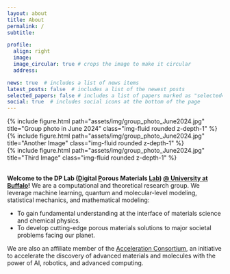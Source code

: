 ```yaml
---
layout: about
title: About
permalink: /
subtitle: 

profile:
  align: right
  image: 
  image_circular: true # crops the image to make it circular
  address: 

news: true  # includes a list of news items
latest_posts: false  # includes a list of the newest posts
selected_papers: false # includes a list of papers marked as "selected={true}"
social: true  # includes social icons at the bottom of the page
---
```


<div class="row justify-content-sm-center">
    <div class="col-sm mt-3 mt-md-0">
        <div class="swiper-container">
            <div class="swiper-wrapper">
                <div class="swiper-slide">{% include figure.html path="assets/img/group_photo_June2024.jpg" title="Group photo in June 2024" class="img-fluid rounded z-depth-1" %}</div>
                <div class="swiper-slide">{% include figure.html path="assets/img/group_photo_June2024.jpg" title="Another Image" class="img-fluid rounded z-depth-1" %}</div>
                <div class="swiper-slide">{% include figure.html path="assets/img/group_photo_June2024.jpg" title="Third Image" class="img-fluid rounded z-depth-1" %}</div>
            </div>
            <div class="swiper-pagination"></div>
            <div class="swiper-button-next"></div>
            <div class="swiper-button-prev"></div>
        </div>
    </div>
</div>
<br>

**Welcome to the DP Lab (<u>D</u>igital <u>P</u>orous Materials <u>Lab</u>) <a href='https://www.buffalo.edu/'>@ University at Buffalo</a>!** We are a computational and theoretical research group. We leverage machine learning, quantum and molecular-level modeling, statistical mechanics, and mathematical modeling: <br>
- To gain fundamental understanding at the interface of materials science and chemical physics. <br> 
- To develop cutting-edge porous materials solutions to major societal problems facing our planet. <br>

We are also an affiliate member of the [Acceleration Consortium](https://acceleration.utoronto.ca/affiliates), an initiative to accelerate the discovery of advanced materials and molecules with the power of AI, robotics, and advanced computing.<br><br><br>
